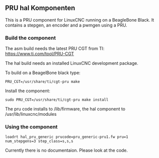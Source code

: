 ## PRU hal Komponenten

This is a PRU component for LinuxCNC running on a BeagleBone Black. It contains a stepgen, an encoder and a pwmgen using a PRU.

### Build the component

The asm build needs the latest PRU CGT from TI: https://www.ti.com/tool/PRU-CGT

The hal build needs an installed LinuxCNC development package.

To build on a BeagelBone black type:

```
PRU_CGT=/usr/share/ti/cgt-pru make
```

Install the component:

```
sudo PRU_CGT=/usr/share/ti/cgt-pru make install
```

The pru code installs to /lib/firmware, the hal component to /usr/lib/linuxcnc/modules

### Using the component

```
loadrt hal_pru_generic prucode=pru_generic-pru1.fw pru=1 num_stepgens=3 step_class=s,s,s
```

Currently there is no documentaion. Please look at the code.

